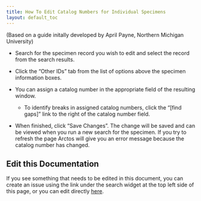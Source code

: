 ```yaml
---
title: How To Edit Catalog Numbers for Individual Specimens
layout: default_toc
---
```


(Based on a guide initally developed by April Payne, Northern Michigan University)

* Search for the specimen record you wish to edit and select the record from the search results.

* Click the “Other IDs” tab from the list of options above the specimen information boxes.

* You can assign a catalog number in the appropriate field of the resulting window.

   * To identify breaks in assigned catalog numbers, click the “[find gaps]” link to the right of the catalog number field.

* When finished, click “Save Changes”. The change will be saved and can be viewed when you run a new search for the specimen. If you try to refresh the page Arctos will give you an error message because the catalog number has changed.

## Edit this Documentation

If you see something that needs to be edited in this document, you can create an issue using the link under the search widget at the top left side of this page, or you can edit directly <a href="https://github.com/ArctosDB/documentation-wiki/edit/gh-pages/_how_to/How-to-Edit-Catalog-Numbers-for-Individual-Specimens.markdown" target="_blank">here</a>.

